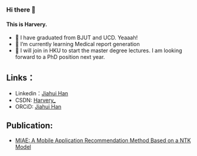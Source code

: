 ### Hi there 👋
#### This is Harvery.
- 🔭 I have graduated from BJUT and UCD. Yeaaah!
- 🌱 I’m currently learning Medical report generation
- 💬 I will join in HKU to start the master degree lectures. I am looking forward to a PhD position next year.

## Links：
- Linkedin：[Jiahui Han](https://www.linkedin.com/in/jiahui-han520/)
- CSDN: [Harvery_](https://blog.csdn.net/Harvery_?type=blog)
- ORCiD: [Jiahui Han](https://orcid.org/0009-0005-6491-4009)
  
## Publication:
- [MIAE: A Mobile Application Recommendation Method Based on a NTK Model](10.1109/BigData59044.2023.10386764)


<!--
**UlanqabBadGuy/UlanqabBadGuy** is a ✨ _special_ ✨ repository because its `README.md` (this file) appears on your GitHub profile.

Here are some ideas to get you started:

- 🔭 I’m currently working on ...
- 🌱 I’m currently learning ...
- 👯 I’m looking to collaborate on ...
- 🤔 I’m looking for help with ...
- 💬 Ask me about ...
- 📫 How to reach me: ...
- 😄 Pronouns: ...
- ⚡ Fun fact: ...
-->
